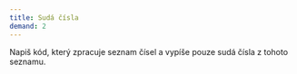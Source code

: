 ```yaml
---
title: Sudá čísla
demand: 2
---
```


Napiš kód, který zpracuje seznam čísel a vypíše pouze sudá čísla z tohoto seznamu.

